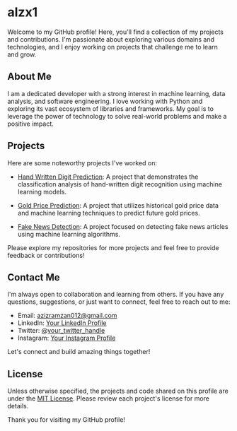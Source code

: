 # alzx1

Welcome to my GitHub profile! Here, you'll find a collection of my projects and contributions. I'm passionate about exploring various domains and technologies, and I enjoy working on projects that challenge me to learn and grow.

## About Me

I am a dedicated developer with a strong interest in machine learning, data analysis, and software engineering. I love working with Python and exploring its vast ecosystem of libraries and frameworks. My goal is to leverage the power of technology to solve real-world problems and make a positive impact.

## Projects

Here are some noteworthy projects I've worked on:

- [Hand Written Digit Prediction](https://github.com/alzx1/Hand-Written-Digit-Prediction): A project that demonstrates the classification analysis of hand-written digit recognition using machine learning models.

- [Gold Price Prediction](https://github.com/alzx1/Gold-Price-Prediction): A project that utilizes historical gold price data and machine learning techniques to predict future gold prices.

- [Fake News Detection](https://github.com/alzx1/Fake-News-Detection): A project focused on detecting fake news articles using machine learning algorithms.

Please explore my repositories for more projects and feel free to provide feedback or contributions!

## Contact Me

I'm always open to collaboration and learning from others. If you have any questions, suggestions, or just want to connect, feel free to reach out to me:

- Email: azizramzan012@gmail.com
- LinkedIn: [Your LinkedIn Profile](https://www.linkedin.com/in/alzx1)
- Twitter: [@your_twitter_handle](https://twitter.com/alzx1_)
- Instagram: [Your Instagram Profile](https://instagram.com/alz._x1)

Let's connect and build amazing things together!

## License

Unless otherwise specified, the projects and code shared on this profile are under the [MIT License](LICENSE). Please review each project's license for more details.

Thank you for visiting my GitHub profile!

